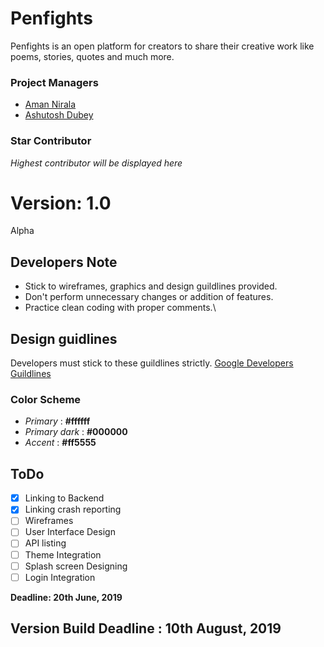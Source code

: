 # Penfights
Penfights is an open platform for creators to share their creative work like poems, stories, quotes and much more.

### Project Managers
- [Aman Nirala](https://www.github.com/amannirala13)
- [Ashutosh Dubey](https://www.github.com/idkashutosh)

### Star Contributor
_Highest contributor will be displayed here_


# Version: __1.0__
Alpha

## Developers Note
- Stick to wireframes, graphics and design guildlines provided. 
- Don't perform unnecessary changes or addition of features. 
- Practice clean coding with proper comments.\

## Design guidlines
Developers must stick to these guildlines strictly. [Google Developers Guildlines](https://material.io/develop/android/) 
### Color Scheme
- _Primary_ : __#ffffff__
- _Primary dark_ : __#000000__
- _Accent_ : __#ff5555__

## ToDo
- [x] Linking to Backend
- [x] Linking crash reporting
- [ ] Wireframes
- [ ] User Interface Design
- [ ] API listing
- [ ] Theme Integration
- [ ] Splash screen Designing
- [ ] Login Integration

__Deadline: 20th June, 2019__

## Version Build Deadline : 10th August, 2019
